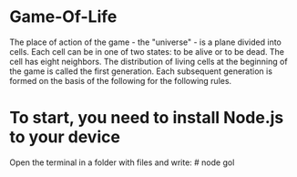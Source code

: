 # Game-Of-Life

The place of action of the game - the "universe" - is a plane divided into cells. Each cell can be in one of two states: to be alive or to be dead. The cell has eight neighbors. The distribution of living cells at the beginning of the game is called the first generation. Each subsequent generation is formed on the basis of the following for the following rules.

# To start, you need to install Node.js to your device
Open the terminal in a folder with files and write: # node gol
